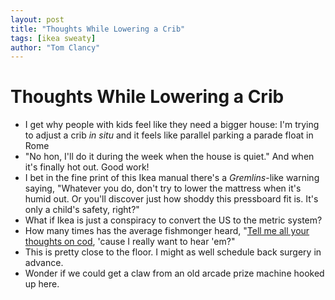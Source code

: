 ```yaml
---
layout: post
title: "Thoughts While Lowering a Crib"
tags: [ikea sweaty]
author: "Tom Clancy"
---
```


# Thoughts While Lowering a Crib

* I get why people with kids feel like they need a bigger house: I'm trying to adjust a crib _in situ_ and it feels like parallel parking a parade float in Rome
* "No hon, I'll do it during the week when the house is quiet." And when it's finally hot out. Good work!
* I bet in the fine print of this Ikea manual there's a _Gremlins_-like warning saying, "Whatever you do, don't try to lower the mattress when it's humid out. Or you'll discover just how shoddy this pressboard fit is. It's only a child's safety, right?"
* What if Ikea is just a conspiracy to convert the US to the metric system?
* How many times has the average fishmonger heard, "[Tell me all your thoughts on cod](https://www.youtube.com/watch?v=VuNdnKDRSDA), 'cause I really want to hear 'em?"
* This is pretty close to the floor. I might as well schedule back surgery in advance.
* Wonder if we could get a claw from an old arcade prize machine hooked up here.
